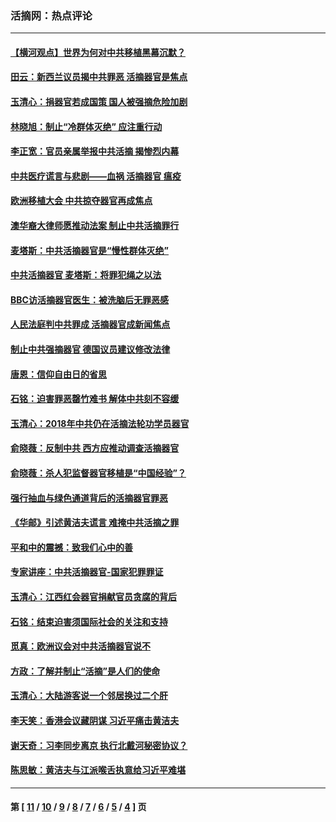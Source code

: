 ### 活摘网：热点评论
---
#### [【横河观点】世界为何对中共移植黑幕沉默？](../../pages/nf5879/n13244249.md?04100430) 
#### [田云：新西兰议员揭中共罪恶 活摘器官是焦点](../../pages/nf5879/n13070629.md?04100430) 
#### [玉清心：捐器官若成国策 国人被强摘危险加剧](../../pages/nf5879/n12802713.md?04100430) 
#### [林晓旭：制止“冷群体灭绝” 应注重行动](../../pages/nf5879/n12779736.md?04100430) 
#### [李正宽：官员亲属举报中共活摘 揭惨烈内幕](../../pages/nf5879/n12684490.md?04100430) 
#### [中共医疗谎言与悲剧——血祸 活摘器官 瘟疫](../../pages/nf5879/n12372103.md?04100430) 
#### [欧洲移植大会 中共掠夺器官再成焦点](../../pages/nf5879/n11538883.md?04100430) 
#### [澳华裔大律师愿推动法案 制止中共活摘罪行](../../pages/nf5879/n11377039.md?04100430) 
#### [麦塔斯：中共活摘器官是“慢性群体灭绝”](../../pages/nf5879/n11350529.md?04100430) 
#### [中共活摘器官 麦塔斯：将罪犯绳之以法](../../pages/nf5879/n11347973.md?04100430) 
#### [BBC访活摘器官医生：被洗脑后无罪恶感](../../pages/nf5879/n11335935.md?04100430) 
#### [人民法庭判中共罪成 活摘器官成新闻焦点](../../pages/nf5879/n11331578.md?04100430) 
#### [制止中共强摘器官 德国议员建议修改法律](../../pages/nf5879/n11249451.md?04100430) 
#### [唐恩：信仰自由日的省思](../../pages/nf5879/n11003525.md?04100430) 
#### [石铭：迫害罪恶罄竹难书  解体中共刻不容缓](../../pages/nf5879/n10942855.md?04100430) 
#### [玉清心：2018年中共仍在活摘法轮功学员器官](../../pages/nf5879/n10914646.md?04100430) 
#### [俞晓薇：反制中共 西方应推动调查活摘器官](../../pages/nf5879/n10794671.md?04100430) 
#### [俞晓薇：杀人犯监督器官移植是“中国经验”？](../../pages/nf5879/n10466427.md?04100430) 
#### [强行抽血与绿色通道背后的活摘器官罪恶](../../pages/nf5879/n10004708.md?04100430) 
#### [《华邮》引述黄洁夫谎言 难掩中共活摘之罪](../../pages/nf5879/n9642309.md?04100430) 
#### [平和中的震撼：致我们心中的善](../../pages/nf5879/n9021123.md?04100430) 
#### [专家讲座：中共活摘器官-国家犯罪罪证](../../pages/nf5879/n8828153.md?04100430) 
#### [玉清心：江西红会器官捐献官员贪腐的背后](../../pages/nf5879/n8522122.md?04100430) 
#### [石铭：结束迫害须国际社会的关注和支持](../../pages/nf5879/n8443497.md?04100430) 
#### [觅真：欧洲议会对中共活摘器官说不](../../pages/nf5879/n8337486.md?04100430) 
#### [方政：了解并制止“活摘”是人们的使命](../../pages/nf5879/n8329214.md?04100430) 
#### [玉清心：大陆游客说一个邻居换过二个肝](../../pages/nf5879/n8291404.md?04100430) 
#### [李天笑：香港会议藏阴谋 习近平痛击黄洁夫](../../pages/nf5879/n8241459.md?04100430) 
#### [谢天奇：习李同步离京 执行北戴河秘密协议？](../../pages/nf5879/n8230418.md?04100430) 
#### [陈思敏：黄洁夫与江派喉舌执意给习近平难堪](../../pages/nf5879/n8222166.md?04100430) 

---
#### 第 [ [11](./11.md?04100430) / [10](./10.md?04100430) / [9](./9.md?04100430) / [8](./8.md?04100430) / [7](./7.md?04100430) / [6](./6.md?04100430) / [5](./5.md?04100430) / [4](./4.md?04100430) ] 页
